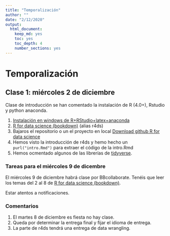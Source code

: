 ```yaml
---
title: "Temporalización"
author: ""
date: "2/12/2020"
output: 
  html_document: 
    keep_md: yes
    toc: yes
    toc_depth: 4
    number_sections: yes
---
```


# Temporalización

##  Clase 1: miércoles  2 de diciembre


Clase de introducción se han comentado la instalación de R (4.0+), Rstudio y python anaconda.

1. [Instalación  en windows de R+RStudio+latex+anaconda](https://www.youtube.com/watch?v=Btzq6Kzc0fE&feature=youtu.be)
2. [R for data science (bookdown)](https://r4ds.had.co.nz/) (alias r4ds)
3. Bajaros el repositorio o un el proyecto  en local [Download github R for data science](https://github.com/hadley/r4ds)
4. Hemos visto la introducción  de r4ds y hemo hecho un `purl("intro.Rmd")` para extraer el código de la intro.Rmd
5. Hemos ocmentado algunos de las librerías de [tidyverse](https://www.tidyverse.org/).

### Tareas para el miércoles 9 de dicembre

El miércoles 9 de diciembre habrá clase por BBcollaborate.
Tenéis que leer los temas  del  2 al 8 de  [R for data science (bookdown)](https://r4ds.had.co.nz/).

Estar atentos a notificaciones.

### Comentarios
 1. El martes 8 de diciembre es fiesta no hay clase.
 2. Queda por determinar la entrega final y fijar el idioma de entrega.
 3. La parte de r4ds  tendrá una entrega de data wrangling.

 
